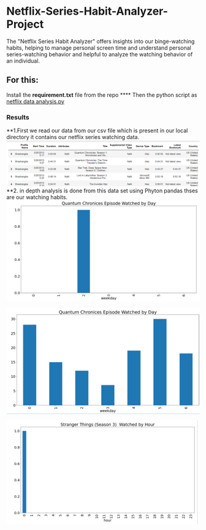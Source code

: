 # Netflix-Series-Habit-Analyzer-Project
The "Netflix Series Habit Analyzer" offers insights into our binge-watching habits, helping to manage personal screen time and understand personal series-watching behavior and helpful to analyze the watching behavior of an individual.
## For this:

Install the **requirement.txt** file from the repo **** Then the python script as  [netflix data analysis.py](https://github.com/shashangka-upadhyaya/Netflix-Series-Habit-Analyzer-Project/blob/main/netflix%20data%20analysis.py)

### Results
**1.First we read our data from our csv file which is present in our local directory it contains our netflix series watching data.
![](image1.png)
**2. in depth analysis is done from this data set using Phyton pandas thses are our watching habits.
![](image2.png)

![](Quantum_Chronicles.png)

![](Stranger.png)



